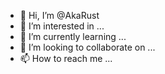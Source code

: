 - 👋 Hi, I’m @AkaRust
- 👀 I’m interested in ...
- 🌱 I’m currently learning ...
- 💞️ I’m looking to collaborate on ...
- 📫 How to reach me ...

<!---
AkaRust/AkaRust is a ✨ special ✨ repository because its `README.md` (this file) appears on your GitHub profile.
You can click the Preview link to take a look at your changes.
--->
